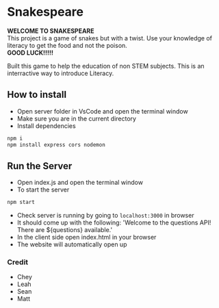 # Snakespeare

**WELCOME TO SNAKESPEARE**
<br>
This project is a game of snakes but with a twist. Use your knowledge of literacy to get the food and not the poison.
<br>
**GOOD LUCK!!!!!**

Built this game to help the education of non STEM subjects. This is an interractive way to introduce Literacy.

## How to install

- Open server folder in VsCode and open the terminal window
- Make sure you are in the current directory
- Install dependencies
``` bash
npm i
npm install express cors nodemon 
```


## Run the Server
- Open index.js and open the terminal window
- To start the server
```bash
npm start
```
- Check server is running by going to `localhost:3000` in browser
- It should come up with the following: 'Welcome to the questions API! There are ${questions} available.'
- In the client side open index.html in your browser
- The website will automatically open up

### Credit
- Chey
- Leah
- Sean
- Matt
